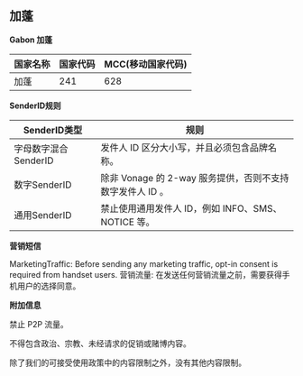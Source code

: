 ## 加蓬

__Gabon  加蓬__

| 国家名称 | 国家代码 | MCC(移动国家代码) |
|------|------|-------------|
| 加蓬   | 241  | 628         |

__SenderID规则__

| SenderID类型     | 规则                                      |
|----------------|-----------------------------------------|
| 字母数字混合SenderID | 发件人 ID 区分大小写，并且必须包含品牌名称。                |
| 数字SenderID     | 	除非 Vonage 的 2-way 服务提供，否则不支持数字发件人 ID 。 |
| 通用SenderID     | 禁止使用通用发件人 ID，例如 INFO、SMS、NOTICE 等。      |


__营销短信__

MarketingTraffic: Before sending any marketing traffic, opt-in consent is required from handset users.
营销流量: 在发送任何营销流量之前，需要获得手机用户的选择同意。


__附加信息__

禁止 P2P 流量。

不得包含政治、宗教、未经请求的促销或赌博内容。

除了我们的可接受使用政策中的内容限制之外，没有其他内容限制。

